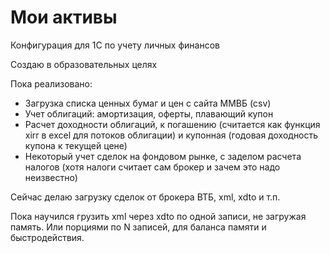 Мои активы
==========

Конфигурация для 1С по учету личных финансов

Создаю в образовательных целях

Пока реализовано:

* Загрузка списка ценных бумаг и цен с сайта ММВБ (csv)
* Учет облигаций: амортизация, оферты, плавающий купон
* Расчет доходности облигаций, к погашению (считается как функция xirr в excel для потоков облигации) и купонная (годовая доходность купона к текущей цене)
* Некоторый учет сделок на фондовом рынке, с заделом расчета налогов (хотя налоги считает сам брокер и зачем это надо неизвестно)

Сейчас делаю загрузку сделок от брокера ВТБ, xml, xdto и т.п.

Пока научился грузить xml через xdto по одной записи, не загружая память. Или порциями по N записей, для баланса памяти и быстродействия.

